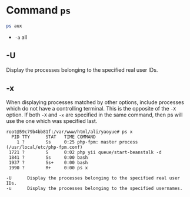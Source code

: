 # Command `ps`

```bash
ps aux
```

- `-a` all

## -U

Display the processes belonging to the specified real user IDs.

## -x

When displaying processes matched by other options, include processes which do not have a controlling terminal.  This is the opposite of the `-X` option.  If both `-X` and `-x` are specified in the same command, then ps will use the one which was specified last.

```text
root@59c79b4bb81f:/var/www/html/ali/yaoyue# ps x
  PID TTY      STAT   TIME COMMAND
    1 ?        Ss     0:25 php-fpm: master process (/usr/local/etc/php-fpm.conf)
 1721 ?        S      0:02 php yii queue/start-beanstalk -d
 1841 ?        Ss     0:00 bash
 1937 ?        Ss+    0:00 bash
 1990 ?        R+     0:00 ps x
```

```text
-U      Display the processes belonging to the specified real user IDs.
-u      Display the processes belonging to the specified usernames.
```
